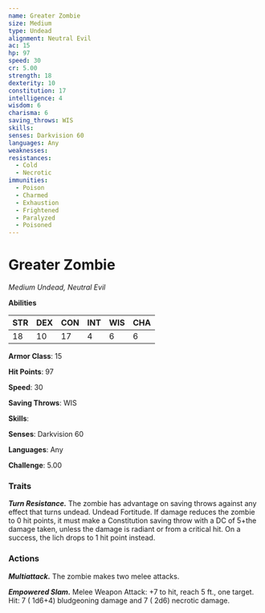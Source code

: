 ```yaml
---
name: Greater Zombie
size: Medium
type: Undead
alignment: Neutral Evil
ac: 15
hp: 97
speed: 30
cr: 5.00
strength: 18
dexterity: 10
constitution: 17
intelligence: 4
wisdom: 6
charisma: 6
saving_throws: WIS
skills: 
senses: Darkvision 60
languages: Any
weaknesses:
resistances:
  - Cold
  - Necrotic
immunities:
  - Poison
  - Charmed
  - Exhaustion
  - Frightened
  - Paralyzed
  - Poisoned
---
```


# Greater Zombie

*Medium Undead, Neutral Evil*

**Abilities**

| STR | DEX | CON | INT | WIS | CHA |
| --- | --- | --- | --- | --- | --- |
| 18 | 10 | 17 | 4 | 6 | 6 |

**Armor Class**: 15

**Hit Points**: 97

**Speed**: 30

**Saving Throws**: WIS

**Skills**: 

**Senses**: Darkvision 60

**Languages**: Any

**Challenge**: 5.00


### Traits
***Turn Resistance.*** The zombie has advantage on saving throws against any effect that turns undead. Undead Fortitude. If damage reduces the zombie to 0 hit points, it must make a Constitution saving throw with a DC of 5+the damage taken, unless the damage is radiant or from a critical hit. On a success, the lich drops to 1 hit point instead.


### Actions
***Multiattack.*** The zombie makes two melee attacks.

***Empowered Slam.*** Melee Weapon Attack:  +7 to hit, reach 5 ft., one target. Hit: 7 ( 1d6+4) bludgeoning damage and 7 ( 2d6) necrotic damage.

